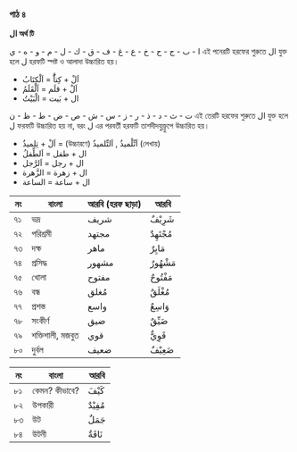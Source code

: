 ### পাঠ ৪

**ال অর্থ টি**

ا - ب - ج - ح - خ - ع - غ - ف - ق - ك - ل - م - و - ه - ي
এই পনেরটি হরফের শুরুতে ال যুক্ত হলে ل হরফটি স্পষ্ট ও আলাদা উচ্চারিত হয়।

- اَلْ + كِتاَُّ = اَلْكِتَابُ
- اَلْ + قلَم = اَلْقَلَمُ
- ال + بَيت = الْبَيْتُ

ت - ث - د - ذ - ر - ز - س - ش - ص - ض - ط - ظ - ن
এই তেরটি হরফের শুরুতে ال যুক্ত হলে ل ফরফটি উচ্চারিত হয় না, বরং ل এর পরবর্তী হরফটি তাশদীদযুক্ত্রুপে উচ্চারিত হয়।

- اَلْ + تِلميذُ = (উচ্চারণে) اَتِّلْميذُ , اَلتِّلميذُ (লেখায়)
- ال + طفل = اَلطِّفلُ
- ال + رجل = اَلرَّجل
- ال + زهرة = الزَّهرة
- ال + ساعة = الساعة

| নং  | বাংলা            | আরবি (হরফ ছাড়া) | আরবি       |
| --- | ---------------- | --------------- | ---------- |
| ৭১  | ভদ্র             | شريف            | شَرِيْفٌ   |
| ৭২  | পরিশ্রমী         | مجتهد           | مُجْتَهِدٌ |
| ৭৩  | দক্ষ             | ماهر            | مَايِرٌ    |
| ৭৪  | প্রসিদ্ধ         | مشهور           | مَشْهُورٌ  |
| ৭৫  | খোলা             | مفتوح           | مَفْتُوحٌ  |
| ৭৬  | বন্ধ             | مُغلق           | مُغْلَقٌ   |
| ৭৭  | প্রশস্ত          | واسع            | وَاسِعٌ    |
| ৭৮  | সংকীর্ণ          | ضيق             | ضَيِّقٌ    |
| ৭৯  | শক্তিশালী, মজবুত | قوي             | قَوِيٌّ    |
| ৮০  | দুর্বল           | ضعيف            | ضَعِيْفٌ   |

| নং  | বাংলা         | আরবি     |
| --- | ------------- | -------- |
| ৮১  | কেমন? কীভাবে? | كَيْفَ   |
| ৮২  | উপকারী        | مُفِيْدٌ |
| ৮৩  | উট            | جَمَلٌ   |
| ৮৪  | উটনী          | نَاقَةٌ  |
